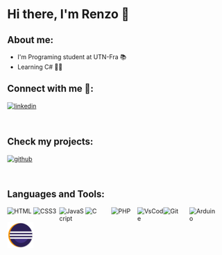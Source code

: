 # Hi there, I'm Renzo 👋 

## About me:

-  I'm Programing student at UTN-Fra 📚
-  Learning C# 👩‍💻


## Connect with me 📲: 

<a href="https://linkedin.com/in/renzo-orpelli">
    <img align="center" alt="linkedin" src="https://img.shields.io/badge/LinkedIn-0077B5?style=for-the-badge&logo=linkedin&logoColor=white" width=150>
</a>


&nbsp;&nbsp;


## Check my projects:

<a href="https://github.com/renzoorpelli?tab=repositories">
    <img align="center" alt="github" src="https://img.shields.io/badge/GitHub-100000?style=for-the-badge&logo=github&logoColor=white" width=150">
</a>

&nbsp;&nbsp;


## Languages and Tools:

<img align="left" alt="HTML" width="60" src="https://cdn.jsdelivr.net/gh/devicons/devicon/icons/html5/html5-original.svg"/>
<img align="left" alt="CSS3" width="60" src="https://cdn.jsdelivr.net/gh/devicons/devicon/icons/css3/css3-original.svg"/>
<img align="left" alt="JavaScript" width="60" src="https://cdn.jsdelivr.net/gh/devicons/devicon/icons/javascript/javascript-original.svg"/>
<img align="left" alt="C" width="60" src="https://cdn.jsdelivr.net/gh/devicons/devicon/icons/c/c-original.svg"/>
<img align="left" alt="PHP" width="60" src="https://cdn.jsdelivr.net/gh/devicons/devicon/icons/php/php-original.svg"/>
<img align="left" alt="VsCode" width="60" src="https://cdn.jsdelivr.net/gh/devicons/devicon/icons/vscode/vscode-original.svg"/>
<img align="left" alt="Git" width="60" src="https://cdn.jsdelivr.net/gh/devicons/devicon/icons/git/git-original.svg"/>
<img align="left" alt="Arduino" width="60" src="https://cdn.jsdelivr.net/gh/devicons/devicon/icons/arduino/arduino-original.svg"/>
<img align="left" alt="Eclipse" width="60" src="src/icons/eclipse.png"/>
